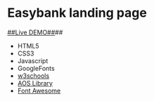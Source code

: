 # Easybank landing page

[##Live DEMO##](https://dvdolivera.github.io/EasyBank/)##


+ HTML5
+ CSS3
+ Javascript
+ GoogleFonts
+ [w3schools](https://www.w3schools.com/)
+ [AOS Library](https://michalsnik.github.io/aos/)
+ [Font Awesome](https://fontawesome.com/)
